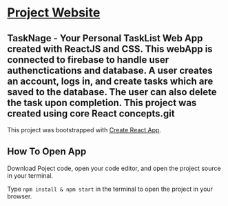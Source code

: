 # <a href="https://atomdev-tasknage.netlify.app/" target='_blank'>Project Website</a>
## TaskNage - Your Personal TaskList Web App created with ReactJS and CSS. This webApp is connected to firebase to handle user authenctications and database. A user creates an account, logs in, and create tasks which are saved to the database. The user can also delete the task upon completion. This project was created using core React concepts.git

This project was bootstrapped with [Create React App](https://github.com/facebook/create-react-app).

## How To Open App

Download Poject code, open your code editor, and open the project source in your terminal.

Type `npm install & npm start` in the terminal to open the project in your browser.